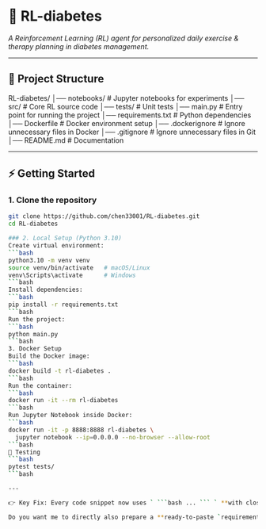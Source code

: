# 📌 RL-diabetes
*A Reinforcement Learning (RL) agent for personalized daily exercise & therapy planning in diabetes management.*  

---

## 📂 Project Structure
RL-diabetes/
│── notebooks/ # Jupyter notebooks for experiments
│── src/ # Core RL source code
│── tests/ # Unit tests
│── main.py # Entry point for running the project
│── requirements.txt # Python dependencies
│── Dockerfile # Docker environment setup
│── .dockerignore # Ignore unnecessary files in Docker
│── .gitignore # Ignore unnecessary files in Git
│── README.md # Documentation

---

## ⚡ Getting Started

### 1. Clone the repository
```bash
git clone https://github.com/chen33001/RL-diabetes.git
cd RL-diabetes

### 2. Local Setup (Python 3.10)
Create virtual environment:
```bash
python3.10 -m venv venv
source venv/bin/activate   # macOS/Linux
venv\Scripts\activate      # Windows
```bash
Install dependencies:
```bash
pip install -r requirements.txt
```bash
Run the project:
```bash
python main.py
```bash
3. Docker Setup
Build the Docker image:
```bash
docker build -t rl-diabetes .
```bash
Run the container:
```bash
docker run -it --rm rl-diabetes
```bash
Run Jupyter Notebook inside Docker:
```bash
docker run -it -p 8888:8888 rl-diabetes \
  jupyter notebook --ip=0.0.0.0 --no-browser --allow-root
```bash
🧪 Testing
```bash
pytest tests/
```bash

---

👉 Key Fix: Every code snippet now uses ` ```bash ... ``` ` **with closing backticks**, so GitHub won’t merge them into one giant block.  

Do you want me to directly also prepare a **ready-to-paste `requirements.txt` + `Dockerfile`** so that when people follow this README, it actually works out of the box?
